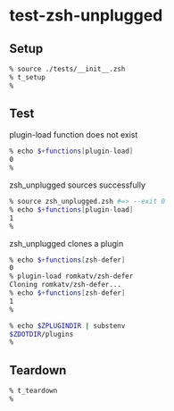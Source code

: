 # test-zsh-unplugged

## Setup

```zsh
% source ./tests/__init__.zsh
% t_setup
%
```

## Test

plugin-load function does not exist
```zsh
% echo $+functions[plugin-load]
0
%
```

zsh_unplugged sources successfully
```zsh
% source zsh_unplugged.zsh #=> --exit 0
% echo $+functions[plugin-load]
1
%
```

zsh_unplugged clones a plugin
```zsh
% echo $+functions[zsh-defer]
0
% plugin-load romkatv/zsh-defer
Cloning romkatv/zsh-defer...
% echo $+functions[zsh-defer]
1
%
```

```zsh
% echo $ZPLUGINDIR | substenv
$ZDOTDIR/plugins
%
```

## Teardown

```zsh
% t_teardown
%
```
